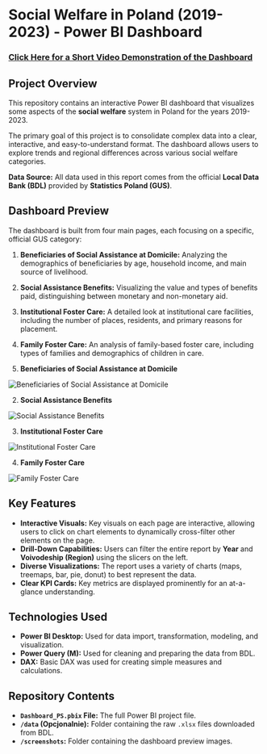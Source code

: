 # Social Welfare in Poland (2019-2023) - Power BI Dashboard

### [Click Here for a Short Video Demonstration of the Dashboard]([https://youtu.be/PZGjMecnpD4])

## Project Overview

This repository contains an interactive Power BI dashboard that visualizes some aspects of the **social welfare** system in Poland for the years 2019-2023.

The primary goal of this project is to consolidate complex data into a clear, interactive, and easy-to-understand format. The dashboard allows users to explore trends and regional differences across various social welfare categories.

**Data Source:** All data used in this report comes from the official **Local Data Bank (BDL)** provided by **Statistics Poland (GUS)**.

## Dashboard Preview

The dashboard is built from four main pages, each focusing on a specific, official GUS category:

1.  **Beneficiaries of Social Assistance at Domicile:** Analyzing the demographics of beneficiaries by age, household income, and main source of livelihood.
2.  **Social Assistance Benefits:** Visualizing the value and types of benefits paid, distinguishing between monetary and non-monetary aid.
3.  **Institutional Foster Care:** A detailed look at institutional care facilities, including the number of places, residents, and primary reasons for placement.
4.  **Family Foster Care:** An analysis of family-based foster care, including types of families and demographics of children in care.

1. **Beneficiaries of Social Assistance at Domicile**

![Beneficiaries of Social Assistance at Domicile](https://github.com/user-attachments/assets/8df6c51a-41b7-4ee3-b69e-e7af09749d80)

2.  **Social Assistance Benefits**

![Social Assistance Benefits](https://github.com/user-attachments/assets/9ae3bd0a-923f-486c-bb86-79a840fd8881)

3.  **Institutional Foster Care**

![Institutional Foster Care](https://github.com/user-attachments/assets/17a2308c-2e49-4016-b972-68a341f4d317)

4.  **Family Foster Care**

![Family Foster Care](https://github.com/user-attachments/assets/d6f42428-3790-4a3a-92b5-c2e318fd3195)

## Key Features

* **Interactive Visuals:** Key visuals on each page are interactive, allowing users to click on chart elements to dynamically cross-filter other elements on the page.
* **Drill-Down Capabilities:** Users can filter the entire report by **Year** and **Voivodeship (Region)** using the slicers on the left.
* **Diverse Visualizations:** The report uses a variety of charts (maps, treemaps, bar, pie, donut) to best represent the data.
* **Clear KPI Cards:** Key metrics are displayed prominently for an at-a-glance understanding.

## Technologies Used

* **Power BI Desktop:** Used for data import, transformation, modeling, and visualization.
* **Power Query (M):** Used for cleaning and preparing the data from BDL.
* **DAX:** Basic DAX was used for creating simple measures and calculations.

## Repository Contents

* **`Dashboard_PS.pbix` File:** The full Power BI project file.
* **`/data` (Opcjonalnie):** Folder containing the raw `.xlsx` files downloaded from BDL.
* **`/screenshots`:** Folder containing the dashboard preview images.
